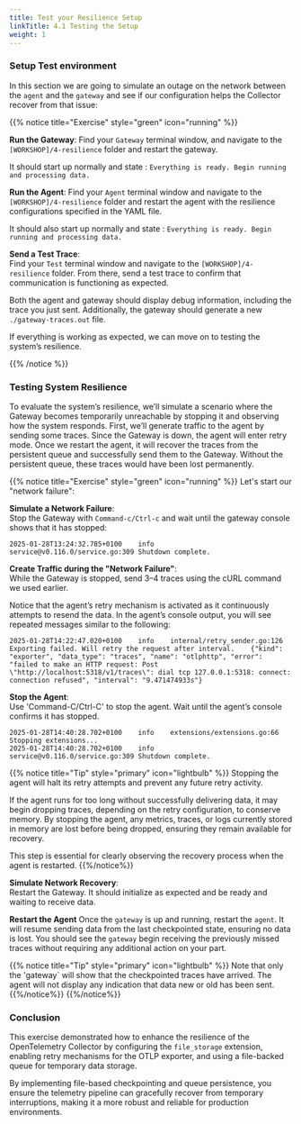```yaml
---
title: Test your Resilience Setup
linkTitle: 4.1 Testing the Setup
weight: 1
---
```


### Setup Test environment

In this section we are going to simulate an outage on the network between the `agent` and the `gateway` and see if our configuration helps the Collector recover from that issue:

{{% notice title="Exercise" style="green" icon="running" %}}

**Run the Gateway**:
Find your `Gateway` terminal window, and navigate to the `[WORKSHOP]/4-resilience` folder and restart the gateway.

It should start up normally and state : `Everything is ready. Begin running and processing data.`

**Run the Agent**:
Find your `Agent` terminal window and navigate to the `[WORKSHOP]/4-resilience` folder and restart the agent with the resilience configurations specified in the YAML file.

It should also start up normally and state : `Everything is ready. Begin running and processing data.`

**Send a Test Trace**:  
Find your `Test` terminal window and navigate to the `[WORKSHOP]/4-resilience` folder. From there, send a test trace to confirm that communication is functioning as expected.

Both the agent and gateway should display debug information, including the trace you just sent. Additionally, the gateway should generate a new `./gateway-traces.out` file.

If everything is working as expected, we can move on to testing the system’s resilience.

{{% /notice %}}

### Testing System Resilience

To evaluate the system’s resilience, we’ll simulate a scenario where the Gateway becomes temporarily unreachable by stopping it and observing how the system responds. First, we’ll generate traffic to the agent by sending some traces. Since the Gateway is down, the agent will enter retry mode.  Once we restart the agent, it will recover the traces from the persistent queue and successfully send them to the Gateway. Without the persistent queue, these traces would have been lost permanently.

{{% notice title="Exercise" style="green" icon="running" %}}
Let's start  our "network failure":

**Simulate a Network Failure**:    
Stop the Gateway with `Command-c/Ctrl-c` and wait until the gateway console shows that it has stopped:

```text
2025-01-28T13:24:32.785+0100	info	service@v0.116.0/service.go:309	Shutdown complete.
```

**Create Traffic during the "Network Failure"**:  
While the Gateway is stopped, send 3–4 traces using the cURL command we used earlier.

Notice that the agent’s retry mechanism is activated as it continuously attempts to resend the data. In the agent’s console output, you will see repeated messages similar to the following:

```text
2025-01-28T14:22:47.020+0100	info	internal/retry_sender.go:126	Exporting failed. Will retry the request after interval.	{"kind": "exporter", "data_type": "traces", "name": "otlphttp", "error": "failed to make an HTTP request: Post \"http://localhost:5318/v1/traces\": dial tcp 127.0.0.1:5318: connect: connection refused", "interval": "9.471474933s"}
```

**Stop the Agent**:  
Use 'Command-C/Ctrl-C' to stop the agent. Wait until the agent’s console confirms it has stopped.

```text
2025-01-28T14:40:28.702+0100	info	extensions/extensions.go:66	Stopping extensions...
2025-01-28T14:40:28.702+0100	info	service@v0.116.0/service.go:309	Shutdown complete.
```

{{% notice title="Tip" style="primary" icon="lightbulb" %}}
Stopping the agent will halt its retry attempts and prevent any future retry activity.

If the agent runs for too long without successfully delivering data, it may begin dropping traces, depending on the retry configuration, to conserve memory. By stopping the agent, any metrics, traces, or logs currently stored in memory are lost before being dropped, ensuring they remain available for recovery.

This step is essential for clearly observing the recovery process when the agent is restarted.
{{%/notice%}}

**Simulate Network Recovery**:  
Restart the Gateway. It should initialize as expected and be ready and waiting to receive data.

**Restart the Agent**
Once the `gateway` is up and running, restart the `agent`. It will resume sending data from the last checkpointed state, ensuring no data is lost. You should see the `gateway` begin receiving the previously missed traces without requiring any additional action on your part.

{{% notice title="Tip" style="primary" icon="lightbulb" %}}
Note that only the 'gateway` will show that the checkpointed traces have arrived. The agent will not display any indication that data new or old has been sent.
{{%/notice%}}
{{%/notice%}}

### Conclusion

This exercise demonstrated how to enhance the resilience of the OpenTelemetry Collector by configuring the `file_storage` extension, enabling retry mechanisms for the OTLP exporter, and using a file-backed queue for temporary data storage.

By implementing file-based checkpointing and queue persistence, you ensure the telemetry pipeline can gracefully recover from temporary interruptions, making it a more robust and reliable for production environments.
